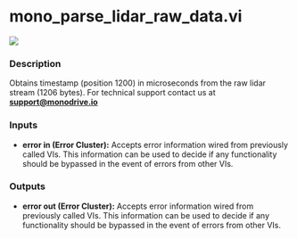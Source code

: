 # mono_parse_lidar_raw_data.vi

<p class="img_container">
<img class="lg_img" src="../mono_parse_lidar_raw_data.png"/>
</p>

### Description

Obtains timestamp (position 1200) in microseconds from the raw lidar stream (1206 bytes).
For technical support contact us at <b>support@monodrive.io</b> 

### Inputs

- **error in (Error Cluster):** Accepts error information wired from previously called VIs. This information can be used to decide if any functionality should be bypassed in the event of errors from other VIs. 

### Outputs

- **error out (Error Cluster):** Accepts error information wired from previously called VIs. This information can be used to decide if any functionality should be bypassed in the event of errors from other VIs. 

<p>&nbsp;</p>

